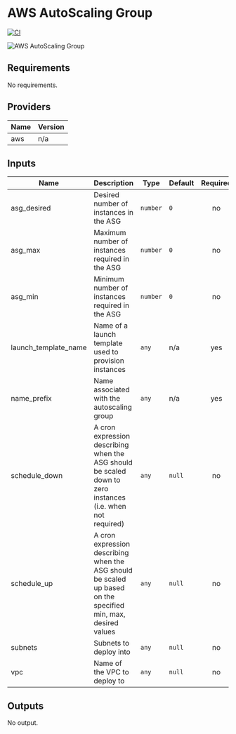 # AWS AutoScaling Group

[![CI](https://github.com/figurate/terraform-aws-autoscaling-group/actions/workflows/main.yml/badge.svg)](https://github.com/figurate/terraform-aws-autoscaling-group/actions/workflows/main.yml)

![AWS AutoScaling Group](aws\_autoscaling\_group.png)

## Requirements

No requirements.

## Providers

| Name | Version |
|------|---------|
| aws | n/a |

## Inputs

| Name | Description | Type | Default | Required |
|------|-------------|------|---------|:--------:|
| asg\_desired | Desired number of instances in the ASG | `number` | `0` | no |
| asg\_max | Maximum number of instances required in the ASG | `number` | `0` | no |
| asg\_min | Minimum number of instances required in the ASG | `number` | `0` | no |
| launch\_template\_name | Name of a launch template used to provision instances | `any` | n/a | yes |
| name\_prefix | Name associated with the autoscaling group | `any` | n/a | yes |
| schedule\_down | A cron expression describing when the ASG should be scaled down to zero instances (i.e. when not required) | `any` | `null` | no |
| schedule\_up | A cron expression describing when the ASG should be scaled up based on the specified min, max, desired values | `any` | `null` | no |
| subnets | Subnets to deploy into | `any` | `null` | no |
| vpc | Name of the VPC to deploy to | `any` | `null` | no |

## Outputs

No output.

